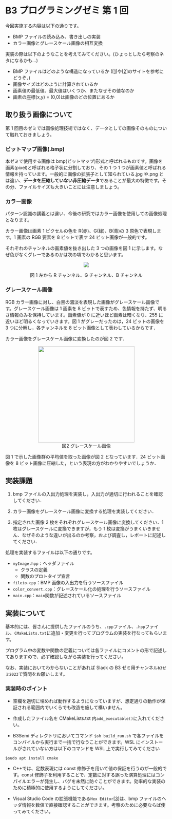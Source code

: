 # B3 プログラミングゼミ 第 1 回

今回実施する内容は以下の通りです。

- BMP ファイルの読み込み、書き出しの実装
- カラー画像とグレースケール画像の相互変換

実装の際は以下のようなことを考えてみてください。(ひょっとしたら考察のネタになるかも...)

- BMP ファイルはどのような構造になっているか (\[[1]\]や\[[2]\]のサイトを参考にどうぞ．)
- 画像サイズはどのように計算されているか
- 画素値の最低値、最大値はいくつか、またなぜその値なのか
- 画素の座標(x,y) = (0,0)は画像のどの位置にあるか

[1]: https://algorithm.joho.info/image-processing/bmp-file-data-header/
[2]: https://qiita.com/spc_ehara/items/03d179f4901faeadb184

## 取り扱う画像について

第 1 回目のゼミでは画像処理技術ではなく、データとしての画像そのものについて触れておきましょう。

### ビットマップ画像(.bmp)

本ゼミで使用する画像は bmp(ビットマップ)形式と呼ばれるものです。画像を画素(pixel)と呼ばれる格子状に分割しており、その 1 つ 1 つが画素値と呼ばれる情報を持っています。一般的に画像の拡張子として知られている.jpg や.png とは違い、**データを圧縮していない非圧縮データ**であることが最大の特徴です。その分、ファイルサイズも大きいことには注意しましょう。

### カラー画像

パターン認識の講義とは違い、今後の研究ではカラー画像を使用しての画像処理となります。

カラー画像は画素 1 ピクセルの色を R(赤)、G(緑)、B(青)の 3 原色で表現します。1 画素の RGB 要素を 8 ビットで表す 24 ビット画像が一般的です。

それぞれのチャンネルの画素値を抜き出した 3 つの画像を図 1 に示します。なぜ色がなくグレーであるのかは次の項でわかると思います。

<div>
<div style="text-align: center;">
<img src="semi_img/1_rgb_lenna.png">

図 1 左から R チャンネル、G チャンネル、B チャンネル

</div>

### グレースケール画像

RGB カラー画像に対し、白黒の濃淡を表現した画像がグレースケール画像です。グレースケール画像は 1 画素を 8 ビットで表すため、色情報を持たず、明るさ情報のみを保持しています。画素値が 0 に近いほど画素は暗くなり、255 に近いほど明るくなっていきます。図 1 がグレーだったのは，24 ビットの画像を 3 つに分解し，各チャンネルを 8 ビット画像として表わしているからです．

カラー画像をグレースケール画像に変換したのが図 2 です．

<div>
<div style="text-align: center;">
<img src="semi_img/1_gray_lenna.png" width="300"> <br>
図2 グレースケール画像
</div>

図 1 で示した画像群の平均値を取った画像が図 2 となっています．24 ビット画像を 8 ビット画像に圧縮した，という表現の方がわかりやすいでしょうか．

## 実装課題

1. bmp ファイルの入出力処理を実装し，入出力が適切に行われることを確認してください．

2. カラー画像をグレースケール画像に変換する処理を実装してください．

3. 指定された画像 2 枚をそれぞれグレースケール画像に変換してください．1 枚はグレースケールに変換できますが，もう 1 枚は変換がうまくいきません．なぜそのような違いが出るのか考察，および調査し，レポートに記述してください．

処理を実装するファイルは以下の通りです。

- `myImage.hpp`：ヘッダファイル
  - クラスの定義
  - 関数のプロトタイプ宣言
- `fileio.cpp`：BMP 画像の入出力を行うソースファイル
- `color_convert.cpp`：グレースケール化の処理を行うソースファイル
- `main.cpp`：`main`関数が記述されているソースファイル

## 実装について

基本的には、皆さんに提供したファイルのうち、`.cpp`ファイル、`.hpp`ファイル、`CMakeLists.txt`に追加・変更を行ってプログラムの実装を行なってもらいます。

プログラム中の変数や関数の定義については各ファイルにコメントの形で記述してありますので、必ず確認しながら実装を行ってください。

なお、実装においてわからないことがあれば Slack の B3 ゼミ用チャンネル`b3ゼミ2023`で質問をお願いします。

### 実装時のポイント

- 空欄を適切に埋めれば動作するようになっていますが、想定通りの動作が保証される範囲内でいくらでも改造を施して構いません。

- 作成したファイル名を CMakeLists.txt 内`add_executable()`に入れてください。

- B3Semi ディレクトリにおいてコマンド `$sh build_run.sh` で各ファイルをコンパイルから実行まで一括で行なうことができます。WSL にインストールがされていない方は以下のコマンドを WSL 上で実行してみてください

```
$sudo apt install cmake
```

- C++では、定数表現には const 修飾子を用いて値の保証を行うのが一般的です。const 修飾子を利用することで、定数に対する誤った演算処理にはコンパイルエラーが発生し、バグを未然に防ぐことができます。効率的な実装のために積極的に使用するようにしてください。

- Visual Studio Code の拡張機能である`Hex Editor`\[[3]\]は、bmp ファイルのヘッダ情報を数値で直接確認することができます。考察のために必要ならば使ってみてください。

[3]: https://marketplace.visualstudio.com/items?itemName=ms-vscode.hexeditor
